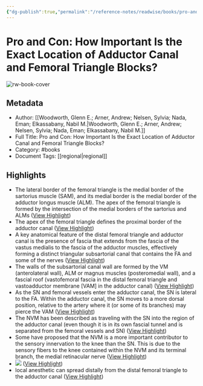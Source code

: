 ```yaml
---
{"dg-publish":true,"permalink":"/reference-notes/readwise/books/pro-and-con-how-important-is-the-exact-location-of-adductor-canal-and-femoral-triangle-blocks/"}
---
```


# Pro and Con: How Important Is the Exact Location of Adductor Canal and Femoral Triangle Blocks?

![rw-book-cover](https://readwise-assets.s3.amazonaws.com/media/reader/parsed_document_assets/35373094/cover-image-cover_agBVG1h.jpg)

## Metadata
- Author: [[Woodworth, Glenn E.; Arner, Andrew; Nelsen, Sylvia; Nada, Eman; Elkassabany, Nabil M.\|Woodworth, Glenn E.; Arner, Andrew; Nelsen, Sylvia; Nada, Eman; Elkassabany, Nabil M.]]
- Full Title: Pro and Con: How Important Is the Exact Location of Adductor Canal and Femoral Triangle Blocks?
- Category: #books
- Document Tags: [[regional\|regional]]

## Highlights
- The lateral border of the femoral triangle is the medial border of the sartorius muscle (SAM), and its medial border is the medial border of the adductor longus muscle (ALM). The apex of the femoral triangle is formed by the intersection of the medial borders of the sartorius and ALMs ([View Highlight](https://read.readwise.io/read/01gw7p9x31qcsnk73xp4qzc0jg))
- The apex of the femoral triangle defines the proximal border of the adductor canal ([View Highlight](https://read.readwise.io/read/01gw7pqy9ycv9bpfet9w4szd5a))
- A key anatomical feature of the distal femoral triangle and adductor canal is the presence of fascia that extends from the fascia of the vastus medialis to the fascia of the adductor muscles, effectively forming a distinct triangular subsartorial canal that contains the FA and some of the nerves ([View Highlight](https://read.readwise.io/read/01gw7rekerd33xgw1grshp6trw))
- The walls of the subsartorial canal wall are formed by the VM (anterolateral wall), ALM or magnus muscles (posteromedial wall), and a fascial roof (vastofemoral fascia in the distal femoral triangle and vastoadductor membrane [VAM] in the adductor canal) ([View Highlight](https://read.readwise.io/read/01gw7rfqa7en9amtefwsrn7qb9))
- As the SN and femoral vessels enter the adductor canal, the SN is lateral to the FA. Within the adductor canal, the SN moves to a more dorsal position, relative to the artery where it (or some of its branches) may pierce the VAM ([View Highlight](https://read.readwise.io/read/01gw7rkvcde48hsb3swvtnm2mt))
- The NVM has been described as traveling with the SN into the region of the adductor canal (even though it is in its own fascial tunnel and is separated from the femoral vessels and SN) ([View Highlight](https://read.readwise.io/read/01gw7rt1cjpt587jk5ab11yrwv))
- Some have proposed that the NVM is a more important contributor to the sensory innervation to the knee than the SN. This is due to the sensory fibers to the knee contained within the NVM and its terminal branch, the medial retinacular nerve ([View Highlight](https://read.readwise.io/read/01gw7rtcchh873rd011yw01zj6))
- ![](https://readwise-assets.s3.amazonaws.com/media/reader/parsed_document_assets/35373094/image3-Original.00000539-202303000-00008.F3.jpeg) ([View Highlight](https://read.readwise.io/read/01gw7rqef8vcsje2b01jabzc68))
- local anesthetic can spread distally from the distal femoral triangle to the adductor canal ([View Highlight](https://read.readwise.io/read/01gw7sbfsxnwgp0gvn5wg32pxk))
